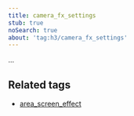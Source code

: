```yaml
---
title: camera_fx_settings
stub: true
noSearch: true
about: 'tag:h3/camera_fx_settings'
---
```

...

## Related tags
* [area_screen_effect](~)